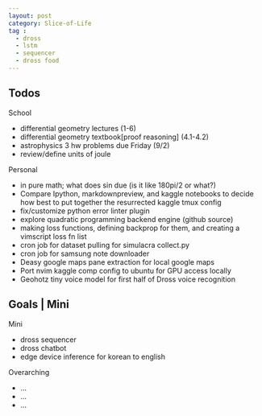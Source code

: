 ```yaml
---
layout: post
category: Slice-of-Life
tag :
  - dross
  - lstm
  - sequencer
  - dross food
---
```


## Todos ##



School

<ul>
<li>differential geometry lectures (1-6)</li>
<li>differential geometry textbook[proof reasoning] (4.1-4.2)</li>
<li>astrophysics 3 hw problems due Friday (9/2)</li>
<li>review/define units of joule</li>
</ul>

Personal

<ul>
<li>in pure math; what does sin due (is it like 180pi/2 or what?)</li>
<li>Compare Ipython, markdownpreview, and kaggle notebooks to decide how best to put together the resurrected kaggle tmux config</li>
<li>fix/customize python error linter plugin</li>
<li>explore quadratic programming backend engine (github source)</li>
<li>making loss functions, defining backprop for them, and creating a vimscript loss fn list</li>
<li>cron job for dataset pulling for simulacra collect.py</li>
<li>cron job for samsung note downloader</li>
<li>Deasy google maps pane extraction for local google maps</li>
<li>Port nvim kaggle comp config to ubuntu for GPU access locally</li>
<li>Geohotz tiny voice model for first half of Dross voice recognition</li>
</ul>


## Goals | Mini ##

Mini

<ul>
<li>dross sequencer</li>
<li>dross chatbot</li>
<li>edge device inference for korean to english</li>
</ul>

Overarching

<ul>
<li>...</li>
<li>...</li>
<li>...</li>
</ul>
